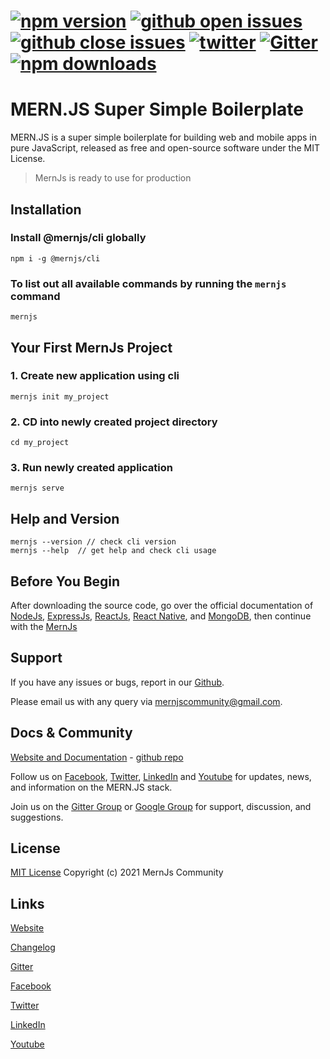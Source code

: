 # [![npm version](https://img.shields.io/npm/v/@mernjs/cli)](https://www.npmjs.com/package/@mernjs/cli) [![github open issues](https://img.shields.io/github/issues-raw/mernjs/cli)](https://github.com/mernjs/cli/issues) [![github close issues](https://img.shields.io/github/issues-closed-raw/mernjs/cli)](https://github.com/mernjs/cli/issues?q=is%3Aissue+is%3Aclosed) [![twitter](https://img.shields.io/twitter/follow/mernjs?style=social)](https://twitter.com/mernjs) [![Gitter](https://badges.gitter.im/mernjs/mernjs.svg)](https://gitter.im/mernjs/mernjs?utm_source=badge&utm_medium=badge&utm_campaign=pr-badge) [![npm downloads](https://img.shields.io/npm/dy/@mernjs/cli)](https://www.npmjs.com/package/@mernjs/cli)

# MERN.JS Super Simple Boilerplate
MERN.JS is a super simple boilerplate for building web and mobile apps in pure JavaScript, released as free and open-source software under the MIT License.

> MernJs is ready to use for production

## Installation

### Install @mernjs/cli globally   
```
npm i -g @mernjs/cli
```

### To list out all available commands by running the `mernjs` command   
```
mernjs
```

## Your First MernJs Project

### 1. Create new application using cli   
```
mernjs init my_project
```

### 2. CD into newly created project directory   
```
cd my_project
```

### 3. Run newly created application   
```
mernjs serve
```

## Help and Version   
```
mernjs --version // check cli version
mernjs --help  // get help and check cli usage 
```

## Before You Begin 

After downloading the source code, go over the official documentation of [NodeJs](https://nodejs.org/), [ExpressJs](http://expressjs.com/), [ReactJs](https://reactjs.org/), [React Native](https://reactnative.dev/), and [MongoDB](http://mongodb.org/), then continue with the [MernJs](https://mernjs.org/installation)

## Support

If you have any issues or bugs, report in our [Github](https://github.com/mernjs/cli/issues).

Please email us with any query via mernjscommunity@gmail.com.

## Docs & Community

[Website and Documentation](http://mernjs.org) - [github repo](https://github.com/mernjs/cli)

Follow us on [Facebook](https://www.facebook.com/), [Twitter](https://twitter.com/mernjs), [LinkedIn](https://www.linkedin.com/in/mernjs-community-269551191/) and [Youtube](https://www.youtube.com/channel/UCAcmuHoa3sEN_KuwFYk6xMw) for updates, news, and information on the MERN.JS stack.

Join us on the [Gitter Group](https://gitter.im/mernjs/mernjs) or [Google Group](https://groups.google.com/g/mernjs) for support, discussion, and suggestions.

## License
[MIT License](https://github.com/mernjs/cli/blob/master/LICENSE) Copyright (c) 2021 MernJs Community

## Links
[Website](http://mernjs.org)

[Changelog](https://github.com/mernjs/cli/releases)

[Gitter](https://gitter.im/mernjs/mernjs)

[Facebook](https://www.facebook.com/)

[Twitter](https://twitter.com/mernjs)

[LinkedIn](https://www.linkedin.com/in/mernjs-community-269551191/)

[Youtube](https://www.youtube.com/channel/UCAcmuHoa3sEN_KuwFYk6xMw)
